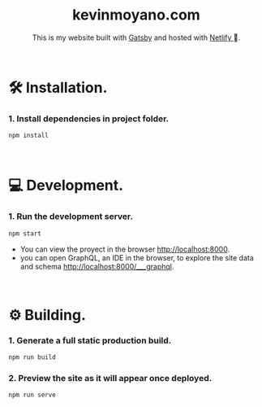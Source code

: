 <h1 align="center">
   kevinmoyano.com
</h1>
<p align="center">
   This is my website built with <a href="https://www.gatsbyjs.com/" target="_blank">Gatsby</a> and hosted with <a href="https://www.netlify.com/" target="_blank">Netlify </a>🚀.
</p>

<br/>

# 🛠 Installation.
### 1. Install dependencies in project folder.
```bash
npm install
```

<br/>

# 💻 Development.
### 1. Run the development server.
```bash
npm start
``` 
- You can view the proyect in the browser [http://localhost:8000](http://localhost:8000).
- you can open GraphQL, an IDE in the browser, to explore the site data and schema [http://localhost:8000/___graphql]( http://localhost:8000/___graphql).

<br/>

# ⚙️ Building.
### 1. Generate a full static production build.
```bash
npm run build
```
### 2. Preview the site as it will appear once deployed.
```bash
npm run serve
```
